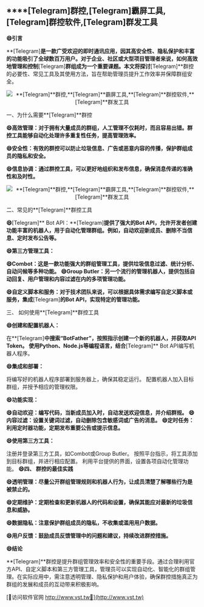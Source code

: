## ****[Telegram]**群控,**[Telegram]**霸屏工具,**[Telegram]**群控软件,**[Telegram]**群发工具**
**😄引言**

**[Telegram]**是一款广受欢迎的即时通讯应用，因其高安全性、隐私保护和丰富的功能吸引了全球数百万用户。对于企业、社区或大型项目管理者来说，如何高效地管理和控制**[Telegram]**群组成为一个重要课题。本文将探讨**[Telegram]**群控的必要性、常见工具及其使用方法，旨在帮助管理员提升工作效率并保障群组安全。

 <center><img src="https://vst.tw/MP4/tuiguang/png/5.png" alt="**[Telegram]**群控,**[Telegram]**霸屏工具,**[Telegram]**群控软件,**[Telegram]**群发工具"></center>

一、为什么需要**[Telegram]**群控

**😄高效管理：对于拥有大量成员的群组，人工管理不仅耗时，而且容易出错。群控工具能够自动化处理许多重复性任务，提高管理效率。**

**😄安全性：有效的群控可以防止垃圾信息、广告或恶意内容的传播，保护群组成员的隐私和安全。**

**😄信息协调：通过群控工具，可以更好地组织和发布信息，确保消息传递的准确性和及时性。**

 <center><img src="https://vst.tw/MP4/tuiguang/png/1.png" alt="**[Telegram]**群控,**[Telegram]**霸屏工具,**[Telegram]**群控软件,**[Telegram]**群发工具"></center>

二、常见的**[Telegram]**群控工具

**😄**[Telegram]** Bot API：**[Telegram]**提供了强大的Bot API，允许开发者创建功能丰富的机器人，用于自动化管理群组。例如，自动欢迎新成员、删除不当信息、定时发布公告等。**

**😄第三方管理工具：**

**😄Combot：这是一款功能强大的群组管理工具，提供垃圾信息过滤、统计分析、自动问候等多种功能。**
**😄Group Butler：另一个流行的管理机器人，提供包括自动回复、用户管理和内容过滤在内的多项管理功能。**

**😄自定义脚本和服务：对于技术团队来说，可以根据具体需求编写自定义脚本或服务，集成**[Telegram]**的Bot API，实现特定的管理功能。**

三、 如何使用**[Telegram]**群控工具

**😄创建和配置机器人：**

在**[Telegram]**中搜索“BotFather”，按照指示创建一个新的机器人，并获取API Token。
使用Python、Node.js等编程语言，结合**[Telegram]** Bot API编写机器人程序。

**😄集成和部署：**

将编写好的机器人程序部署到服务器上，确保其稳定运行。
配置机器人加入目标群组，并授予相应的管理权限。

**😄功能实现：**

**😄自动欢迎：编写代码，当新成员加入时，自动发送欢迎信息，并介绍群规。**
**😄内容过滤：设置关键词过滤，自动删除包含敏感词或广告的消息。**
**😄定时任务：利用定时器功能，定期发布重要公告或提示信息。**

**😄使用第三方工具：**

注册并登录第三方工具，如Combot或Group Butler。
按照平台指示，将工具添加到目标群组，并进行相应配置。
利用平台提供的界面，设置各项自动化管理功能。
**😄四、 群控的最佳实践**

**😄透明管理：尽量公开群组管理规则和机器人行为，让成员清楚了解哪些行为是被禁止的。**

**😄定期维护：定期检查和更新机器人的代码和设置，确保其能应对最新的垃圾信息和威胁。**

**😄数据隐私：注意保护群组成员的隐私，不收集或滥用用户数据。**

**😄用户反馈：鼓励成员反馈管理中的问题和建议，持续改进群控措施。**

**😄结论**

**[Telegram]**群控是提升群组管理效率和安全性的重要手段。通过合理利用官方API、自定义脚本和第三方管理工具，管理员可以实现自动化、智能化的群组管理。在实际应用中，需注意透明管理、隐私保护和用户体验，确保群控措施真正为群组的发展和成员的互动带来积极影响。


[👻访问软件官网 http://www.vst.tw👻](http://www.vst.tw)
